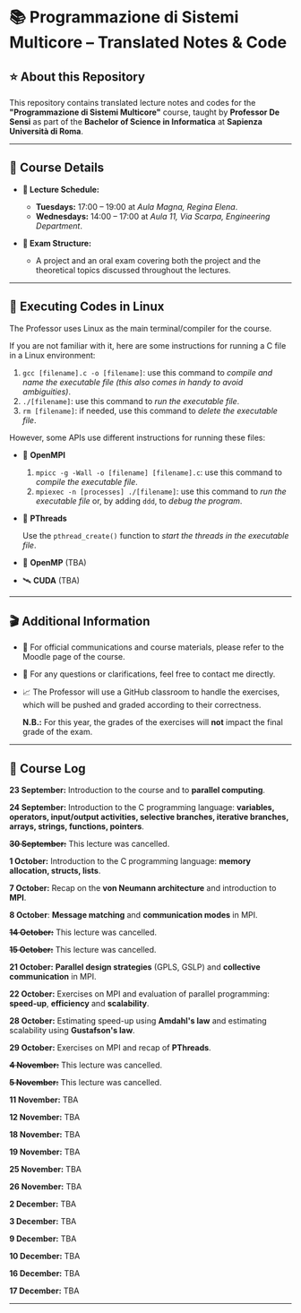 # 📚 Programmazione di Sistemi Multicore – Translated Notes & Code

## ⭐ About this Repository

This repository contains translated lecture notes and codes for the **"Programmazione di Sistemi Multicore"** course, taught by **Professor De Sensi** as part of the **Bachelor of Science in Informatica** at **Sapienza Università di Roma**.

---

## 📍 Course Details

- **📅 Lecture Schedule:**
  - **Tuesdays:** 17:00 – 19:00 at *Aula Magna, Regina Elena*.
  - **Wednesdays:** 14:00 – 17:00 at *Aula 11, Via Scarpa, Engineering Department*.

- **🧪 Exam Structure:**
  - A project and an oral exam covering both the project and the theoretical topics discussed throughout the lectures.

---

## 🚨 Executing Codes in Linux

The Professor uses Linux as the main terminal/compiler for the course.

If you are not familiar with it, here are some instructions for running a C file in a Linux environment:

1) `gcc [filename].c -o [filename]`: use this command to *compile and name the executable file (this also comes in handy to avoid ambiguities)*.
2) `./[filename]`: use this command to *run the executable file*.
3) `rm [filename]`: if needed, use this command to *delete the executable file*.

However, some APIs use different instructions for running these files:

- 📮 **OpenMPI**
  1) `mpicc -g -Wall -o [filename] [filename].c`: use this command to *compile the executable file*.
  2) `mpiexec -n [processes] ./[filename]`: use this command to *run the executable file* or, by adding `ddd`, to *debug the program*.
- 🐌 **PThreads**
  
  Use the `pthread_create()` function to *start the threads in the executable file*.
- 🧭 **OpenMP** (TBA)
- 🛰 **CUDA** (TBA)

---

## 🎬 Additional Information

- 📌 For official communications and course materials, please refer to the Moodle page of the course.
- 📩 For any questions or clarifications, feel free to contact me directly.
- 📈 The Professor will use a GitHub classroom to handle the exercises, which will be pushed and graded according to their correctness.

  **N.B.:** For this year, the grades of the exercises will **not** impact the final grade of the exam.

---

## 📖 Course Log
**23 September:** Introduction to the course and to **parallel computing**.

**24 September:** Introduction to the C programming language: **variables, operators, input/output activities, selective branches, iterative branches, arrays, strings, functions, pointers**.

~~**30 September:**~~ This lecture was cancelled.

**1 October:** Introduction to the C programming language: **memory allocation, structs, lists**.

**7 October:** Recap on the **von Neumann architecture** and introduction to **MPI**.

**8 October**: **Message matching** and **communication modes** in MPI.

~~**14 October:**~~ This lecture was cancelled.

~~**15 October:**~~ This lecture was cancelled.

**21 October:** **Parallel design strategies** (GPLS, GSLP) and **collective communication** in MPI.

**22 October:** Exercises on MPI and evaluation of parallel programming: **speed-up**, **efficiency** and **scalability**.

**28 October:** Estimating speed-up using **Amdahl's law** and estimating scalability using **Gustafson's law**.

**29 October:** Exercises on MPI and recap of **PThreads**.

~~**4 November:**~~ This lecture was cancelled.

~~**5 November:**~~ This lecture was cancelled.

**11 November:** TBA

**12 November:** TBA

**18 November:** TBA

**19 November:** TBA

**25 November:** TBA

**26 November:** TBA

**2 December:** TBA

**3 December:** TBA

**9 December:** TBA

**10 December:** TBA

**16 December:** TBA

**17 December:** TBA

---

